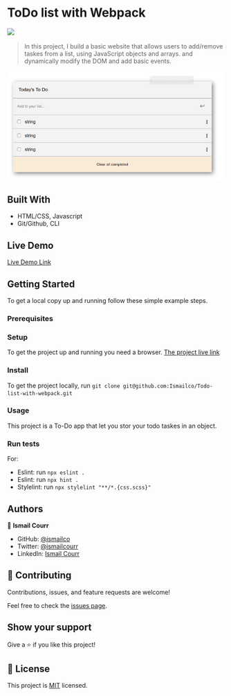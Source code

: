 # ToDo list with Webpack

![](https://img.shields.io/badge/Microverse-blueviolet)

> In this project, I build a basic website that allows users to add/remove taskes from a list, using JavaScript objects and arrays. and dynamically modify the DOM and add basic events.

![](screenshot.png)

## Built With

- HTML/CSS, Javascript
- Git/Github, CLI

## Live Demo

[Live Demo Link](https://ismailco.github.io/Todo-list-with-webpack/dist/)

## Getting Started

To get a local copy up and running follow these simple example steps.

### Prerequisites

### Setup

To get the project up and running you need a browser.
[The project live link](Live-Demo-Link)

### Install

To get the project locally, run `git clone git@github.com:Ismailco/Todo-list-with-webpack.git`

### Usage

This project is a To-Do app that let you stor your todo taskes in an object.

### Run tests

For:

- Eslint: run `npx eslint .`
- Eslint: run `npx hint .`
- Stylelint: run `npx stylelint "**/*.{css.scss}"`

## Authors

👤 **Ismail Courr**

- GitHub: [@ismailco](https://github.com/ismailco)
- Twitter: [@ismailcourr](https://twitter.com/ismailcourr)
- LinkedIn: [Ismail Courr](https://linkedin.com/in/ismailcourr)

## 🤝 Contributing

Contributions, issues, and feature requests are welcome!

Feel free to check the [issues page](../../issues/).

## Show your support

Give a ⭐️ if you like this project!

## 📝 License

This project is [MIT](./MIT.md) licensed.
